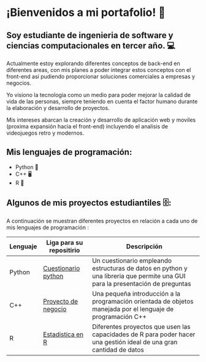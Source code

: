 # ¡Bienvenidos a mi portafolio! 📁

## Soy estudiante de ingenieria de software y ciencias computacionales en tercer año. 💻

Actualmente estoy explorando diferentes conceptos de back-end en diferentes areas, con mis planes
a poder integrar estos conceptos con el front-end así pudiendo proporcionar soluciones comerciales a
empresas y negocios. 

Yo visiono la tecnologia como un medio para poder mejorar la calidad de vida de las personas, siempre teniendo en cuenta el factor humano durante la elaboración y desarrollo de proyectos. 

Mis intereses abarcan la creación y desarrollo de aplicación web y moviles (proxima expansión hacia el front-end) incluyendo el analisis de videojuegos retro y modernos. 

## Mis lenguajes de programación: 
+ Python 🐍
+ C++ 🖥
+ R 🔢


## Algunos de mis proyectos estudiantiles 🗄️: 

A continuación se muestran diferentes proyectos en relación a cada uno de mis lenguajes de programación : 

| Lenguaje | Liga para su repositirio | Descripción |
| -------- | -------- | --------- |
| Python | [Cuestionario python](https://github.com/rafhdz/python-proyects)| Un cuestionario empleando estructuras de datos en python y una libreria que permite una GUI para la presentación de preguntas |
| C++ | [Proyecto de negocio](https://github.com/rafhdz/cpp-proyects) | Una pequeña introducción a la programación orientada de objetos manejada por el lenguaje de programación C++ |
| R | [Estadistica en R](https://github.com/rafhdz/r-proyects) | Diferentes proyectos que usen las capacidades de R para poder hacer una gestión ideal de una gran cantidad de datos |
